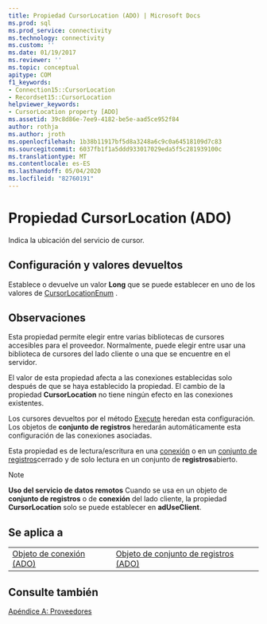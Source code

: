 ```yaml
---
title: Propiedad CursorLocation (ADO) | Microsoft Docs
ms.prod: sql
ms.prod_service: connectivity
ms.technology: connectivity
ms.custom: ''
ms.date: 01/19/2017
ms.reviewer: ''
ms.topic: conceptual
apitype: COM
f1_keywords:
- Connection15::CursorLocation
- Recordset15::CursorLocation
helpviewer_keywords:
- CursorLocation property [ADO]
ms.assetid: 39c8d86e-7ee9-4182-be5e-aad5ce952f84
author: rothja
ms.author: jroth
ms.openlocfilehash: 1b38b11917bf5d8a3248a6c9c0a64518109d7c83
ms.sourcegitcommit: 6037fb1f1a5ddd933017029eda5f5c281939100c
ms.translationtype: MT
ms.contentlocale: es-ES
ms.lasthandoff: 05/04/2020
ms.locfileid: "82760191"
---
```

# <a name="cursorlocation-property-ado"></a>Propiedad CursorLocation (ADO)
Indica la ubicación del servicio de cursor.  
  
## <a name="settings-and-return-values"></a>Configuración y valores devueltos  
 Establece o devuelve un valor **Long** que se puede establecer en uno de los valores de [CursorLocationEnum](../../../ado/reference/ado-api/cursorlocationenum.md) .  
  
## <a name="remarks"></a>Observaciones  
 Esta propiedad permite elegir entre varias bibliotecas de cursores accesibles para el proveedor. Normalmente, puede elegir entre usar una biblioteca de cursores del lado cliente o una que se encuentre en el servidor.  
  
 El valor de esta propiedad afecta a las conexiones establecidas solo después de que se haya establecido la propiedad. El cambio de la propiedad **CursorLocation** no tiene ningún efecto en las conexiones existentes.  
  
 Los cursores devueltos por el método [Execute](../../../ado/reference/ado-api/execute-method-ado-connection.md) heredan esta configuración. Los objetos de **conjunto de registros** heredarán automáticamente esta configuración de las conexiones asociadas.  
  
 Esta propiedad es de lectura/escritura en una [conexión](../../../ado/reference/ado-api/connection-object-ado.md) o en un [conjunto de registros](../../../ado/reference/ado-api/recordset-object-ado.md)cerrado y de solo lectura en un conjunto de **registros**abierto.  
  
> [!NOTE]
>  **Uso del servicio de datos remotos** Cuando se usa en un objeto de **conjunto de registros** o de **conexión** del lado cliente, la propiedad **CursorLocation** solo se puede establecer en **adUseClient**.  
  
## <a name="applies-to"></a>Se aplica a  
  
|||  
|-|-|  
|[Objeto de conexión (ADO)](../../../ado/reference/ado-api/connection-object-ado.md)|[Objeto de conjunto de registros (ADO)](../../../ado/reference/ado-api/recordset-object-ado.md)|  
  
## <a name="see-also"></a>Consulte también  
 [Apéndice A: Proveedores](../../../ado/guide/appendixes/appendix-a-providers.md)
